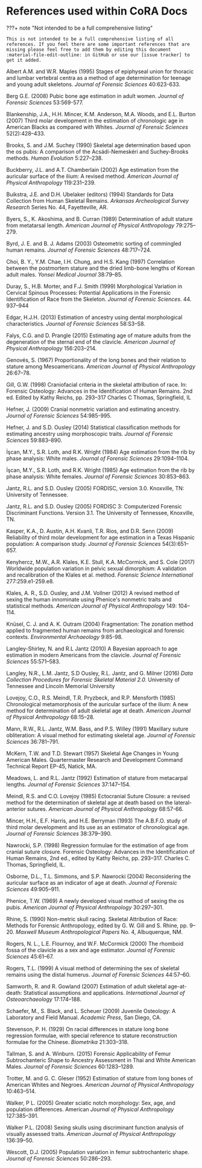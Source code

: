 # References used within CoRA Docs

???+ note "Not intended to be a full comprehensive listing"

    This is not intended to be a full comprehensive listing of all references. If you feel there are some important references that are missing please feel free to add them by editing this document :material-file-edit-outline: in GitHub or use our [issue tracker] to get it added.


Albert A.M. and W.R. Maples 
(1995)  Stages of epiphyseal union for thoracic and lumbar vertebral centra as a method of age determination for teenage and young adult skeletons. *Journal of Forensic Sciences* 40:623-633.

Berg G.E.
(2008)  Pubic bone age estimation in adult women. *Journal of Forensic Sciences* 53:569-577.

Blankenship, J.A., H.H. Mincer, K.M. Anderson, M.A. Woods, and E.L. Burton
(2007)  Third molar development in the estimation of chronologic age in American Blacks as compared with Whites. *Journal of Forensic Sciences* 52(2):428–433. 

Brooks, S. and J.M. Suchey
(1990)	Skeletal age determination based upon the os pubis: A comparison of the Acsádi-Nemeskéri and Suchey-Brooks methods. *Human Evolution* 5:227–238. 

Buckberry, J.L. and A.T. Chamberlain
(2002)	Age estimation from the auricular surface of the ilium: A revised method. *American Journal of Physical Anthropology* 119:231–239. 

Buikstra, J.E. and D.H. Ubelaker (editors)
(1994)	Standards for Data Collection from Human Skeletal Remains. *Arkansas Archeological Survey Research* Series No. 44, Fayetteville, AR. 

Byers, S., K. Akoshima, and B. Curran
(1989)	Determination of adult stature from metatarsal length. *American Journal of Physical Anthropology* 79:275–279. 

Byrd, J. E. and B. J. Adams
(2003) Osteometric sorting of commingled human remains. *Journal of Forensic Sciences* 48:717–724.

Choi, B. Y., Y.M. Chae, I.H. Chung, and H.S. Kang
(1997)	Correlation between the postmortem stature and the dried limb-bone lengths of Korean adult males. *Yonsei Medical Journal* 38:79–85.

Duray, S., H.B. Morter, and F.J. Smith
(1999) 	Morphological Variation in Cervical Spinous Processes: Potential Applications in the Forensic Identification of Race from the Skeleton. *Journal of Forensic Sciences*. 44. 937–944

Edgar, H.J.H. 
(2013)	Estimation of ancestry using dental morphological characteristics. *Journal of Forensic Sciences* 58:S3–S8.

Falys, C.G. and D. Prangle 
(2015) 	Estimating age of mature adults from the degeneration of the sternal end of the clavicle. *American Journal of Physical Anthropology* 156:203–214. 

Genovés, S. 
(1967)	Proportionality of the long bones and their relation to stature among Mesoamericans. *American Journal of Physical Anthropology* 26:67–78. 

Gill, G.W.
(1998)	Craniofacial criteria in the skeletal attribution of race. In: Forensic Osteology: Advances in the Identification of Human Remains. 2nd ed. Edited by Kathy Reichs, pp. 293–317 Charles C Thomas, Springfield, IL

Hefner, J. 
(2009)	Cranial nonmetric variation and estimating ancestry. *Journal of Forensic Sciences* 54:985-995.

Hefner, J. and S.D. Ousley
(2014)	Statistical classification methods for estimating ancestry using morphoscopic traits. *Journal of Forensic Sciences* 59:883–890. 

İşcan, M.Y., S.R. Loth, and R.K. Wright
(1984)	Age estimation from the rib by phase analysis: White males. *Journal of Forensic Sciences* 29:1094–1104. 

İşcan, M.Y., S.R. Loth, and R.K. Wright
(1985)	Age estimation from the rib by phase analysis: White females. *Journal of Forensic Sciences* 30:853–863. 

Jantz, R.L. and S.D. Ousley
(2005) 	FORDISC, version 3.0. Knoxville, TN: University of Tennessee.

Jantz, R.L. and S.D. Ousley
(2005)	FORDISC 3: Computerized Forensic Discriminant Functions. Version 3.1. The University of Tennessee, Knoxville, TN.

Kasper, K.A., D. Austin, A.H. Kvanli, T.R. Rios, and D.R. Senn
(2009)	Reliability of third molar development for age estimation in a Texas Hispanic population: A comparison study. *Journal of Forensic Sciences* 54(3):651–657.

Kenyhercz, M.W., A.R. Klales, K.E. Stull, K.A. McCormick, and S. Cole
(2017) 	Worldwide population variation in pelvic sexual dimorphism: A validation and recalibration of the Klales et al. method. *Forensic Science International* 277:259.e1-259.e8.

Klales, A. R., S.D. Ousley, and J.M. Vollner
(2012) 	A revised method of sexing the human innominate using Phenice's nonmetric traits and statistical methods. *American Journal of Physical Anthropology* 149: 104–114.

Knüsel, C. J. and A. K. Outram 
(2004) Fragmentation: The zonation method applied to fragmented human remains from archaeological and forensic contexts. *Environmental Archaeology* 9:85-98.

Langley-Shirley, N. and R.L Jantz
(2010) 	A Bayesian approach to age estimation in modern Americans from the clavicle. *Journal of Forensic Sciences* 55:571–583.

Langley, N.R., L.M. Jantz, S.D Ousley, R.L. Jantz, and G. Milner 
(2016) *Data Collection Procedures for Forensic Skeletal Material 2.0.* University of Tennessee and Lincoln Memorial University

Lovejoy, C.O., R.S. Meindl, T.R. Pryzbeck, and R.P. Mensforth
(1985)	Chronological metamorphosis of the auricular surface of the ilium: A new method for determination of adult skeletal age at death. *American Journal of Physical Anthropology* 68:15–28. 

Mann, R.W., R.L. Jantz, W.M. Bass, and P.S. Willey
(1991)	Maxillary suture obliteration: A visual method for estimating skeletal age. *Journal of Forensic Sciences* 36:781–791. 

McKern, T.W. and T.D. Stewart
(1957)	Skeletal Age Changes in Young American Males. Quartermaster Research and Development Command Technical Report EP-45, Natick, MA. 

Meadows, L. and R.L. Jantz
(1992)	Estimation of stature from metacarpal lengths. *Journal of Forensic Sciences* 37:147–154. 

Meindl, R.S. and C.O. Lovejoy
(1985)	Ectocranial Suture Closure: a revised method for the determination of skeletal age at death based on the lateral-anterior sutures. *American Journal of Physical Anthropology* 68:57-66.

Mincer, H.H., E.F. Harris, and H.E. Berryman
(1993)	The A.B.F.O. study of third molar development and its use as an estimator of chronological age. *Journal of Forensic Sciences* 38:379–390. 

Nawrocki, S.P. 
(1998) 	Regression formulae for the estimation of age from cranial suture closure. Forensic Osteology: Advances in the Identification of Human Remains, 2nd ed., edited by Kathy Reichs, pp. 293–317. Charles C. Thomas, Springfield, IL.

Osborne, D.L., T.L. Simmons, and S.P. Nawrocki
(2004)	Reconsidering the auricular surface as an indicator of age at death. *Journal of Forensic Sciences* 49:905–911.

Phenice, T.W.
(1969)	A newly developed visual method of sexing the os pubis. *American Journal of Physical Anthropology* 30:297–301. 

Rhine, S.
(1990)	Non-metric skull racing. Skeletal Attribution of Race: Methods for Forensic Anthropology, edited by G. W. Gill and S. Rhine, pp. 9–20. *Maxwell Museum Anthropological Papers* No. 4, Albuquerque, NM. 

Rogers, N. L., L.E. Flournoy, and W.F. McCormick
(2000)	The rhomboid fossa of the clavicle as a sex and age estimator. *Journal of Forensic Sciences* 45:61–67. 

Rogers, T.L. 
(1999)	A visual method of determining the sex of skeletal remains using the distal humerus. *Journal of Forensic Sciences* 44:57–60. 

Samworth, R. and R. Gowland
(2007)	Estimation of adult skeletal age-at-death: Statistical assumptions and applications. *International Journal of Osteoarchaeology* 17:174–188. 

Schaefer, M., S. Black, and L. Scheuer
(2009) 	Juvenile Osteology: A Laboratory and Field Manual. *Academic Press*, San Diego, CA.

Stevenson, P. H. 
(1929)	On racial differences in stature long bone regression formulae, with special reference to stature reconstruction formulae for the Chinese. *Biometrika* 21:303–318. 

Tallman, S. and A. Winburn. 
(2015)	Forensic Applicability of Femur Subtrochanteric Shape to Ancestry Assessment in Thai and White American Males. *Journal of Forensic Sciences* 60:1283–1289. 

Trotter, M. and G. C. Gleser
(1952)	Estimation of stature from long bones of American Whites and Negroes. *American Journal of Physical Anthropology* 10:463–514. 

Walker, P L.
(2005)	Greater sciatic notch morphology: Sex, age, and population differences. American *Journal of Physical Anthropology* 127:385–391.

Walker P.L. 
(2008)	Sexing skulls using discriminant function analysis of visually assessed traits. *American Journal of Physical Anthropology* 136:39–50.

Wescott, D.J.
(2005)	Population variation in femur subtrochanteric shape. *Journal of Forensic Sciences* 50:286–293.


[issue tracker]: https://github.com/spawaskar-cora/cora-docs/issues